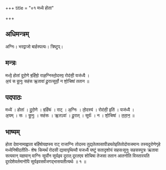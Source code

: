 +++
title = "०१ मध्ये होता"

+++
## अधिमन्त्रम्
अग्निः। भरद्वाजो बार्हस्पत्यः। त्रिष्टुप्।

## मन्त्रः
मध्ये॒ होता॑ दुरो॒णे ब॒र्हिषो॒ राळ॒ग्निस्तो॒दस्य॒ रोद॑सी॒ यज॑ध्यै ।  
अ॒यं स सू॒नुः सह॑स ऋ॒तावा॑ दू॒रात्सूर्यो॒ न शो॒चिषा॑ ततान ॥

## पदपाठः
मध्ये॑ । होता॑ । दु॒रो॒णे । ब॒र्हिषः॑ । राट् । अ॒ग्निः । तो॒दस्य॑ । रोद॑सी॒ इति॑ । यज॑ध्यै ।  
अ॒यम् । सः । सू॒नुः । सह॑सः । ऋ॒तऽवा॑ । दू॒रात् । सूर्यः॑ । न । शो॒चिषा॑ । त॒ता॒न॒ ॥

## भाष्यम्
होता देवानामाह्वाता बर्हिषोयज्ञस्य राट् राजाग्निः तोदस्य तुद्यतेतपसापीड्यतेइतितोदोयजमानः तस्यदुरोणेगृहे मध्येनिषीदतीति- शेषः किमर्थं रोदसी द्यावापृथिव्यौ यजध्यै यष्टुं सतादृशोयं सहसःसूनुः सहसस्पुत्रः ऋतावा सत्यवान् यज्ञवान् वाग्निः सूर्योन सूर्यइव दूरात् दूरतएव शोचिषा तेजसा ततान आतनोति विस्तारयति दूरदेशेवर्तमानोपि सूर्यइवसर्वंजगद्भासयतीत्यर्थः ॥ १ ॥